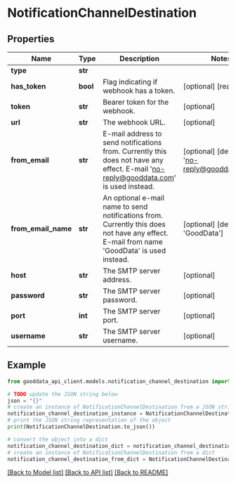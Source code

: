 # NotificationChannelDestination


## Properties

Name | Type | Description | Notes
------------ | ------------- | ------------- | -------------
**type** | **str** |  | 
**has_token** | **bool** | Flag indicating if webhook has a token. | [optional] [readonly] 
**token** | **str** | Bearer token for the webhook. | [optional] 
**url** | **str** | The webhook URL. | [optional] 
**from_email** | **str** | E-mail address to send notifications from. Currently this does not have any effect. E-mail &#39;no-reply@gooddata.com&#39; is used instead. | [optional] [default to 'no-reply@gooddata.com']
**from_email_name** | **str** | An optional e-mail name to send notifications from. Currently this does not have any effect. E-mail from name &#39;GoodData&#39; is used instead. | [optional] [default to 'GoodData']
**host** | **str** | The SMTP server address. | [optional] 
**password** | **str** | The SMTP server password. | [optional] 
**port** | **int** | The SMTP server port. | [optional] 
**username** | **str** | The SMTP server username. | [optional] 

## Example

```python
from gooddata_api_client.models.notification_channel_destination import NotificationChannelDestination

# TODO update the JSON string below
json = "{}"
# create an instance of NotificationChannelDestination from a JSON string
notification_channel_destination_instance = NotificationChannelDestination.from_json(json)
# print the JSON string representation of the object
print(NotificationChannelDestination.to_json())

# convert the object into a dict
notification_channel_destination_dict = notification_channel_destination_instance.to_dict()
# create an instance of NotificationChannelDestination from a dict
notification_channel_destination_from_dict = NotificationChannelDestination.from_dict(notification_channel_destination_dict)
```
[[Back to Model list]](../README.md#documentation-for-models) [[Back to API list]](../README.md#documentation-for-api-endpoints) [[Back to README]](../README.md)


